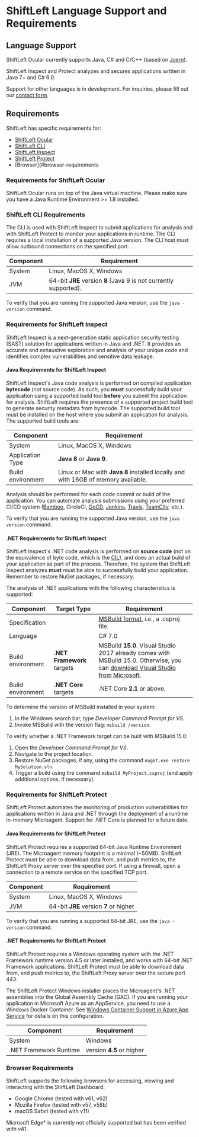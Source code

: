 # ShiftLeft Language Support and Requirements

## Language Support

ShiftLeft Ocular currently supports Java, C# and C/C++ (based on [Joern](https://github.com/octopus-platform/joern)).

ShiftLeft Inspect and Protect analyzes and secures applications written in Java 7+ and C# 6.0. 

Support for other languages is in development. For inquiries, please fill out our [contact form](https://www.shiftleft.io/contact/).

## Requirements

ShiftLeft has specific requirements for:
* [ShiftLeft Ocular](#requirements-for-shiftleft-ocular)
* [ShiftLeft CLI](#shiftleft-cli-requirements)
* [ShiftLeft Inspect](#requirements-for-shiftleft-inspect)
* [ShiftLeft Protect](#requirements-for-shiftleft-protect)
* [Browser](#browser-requirements

### Requirements for ShiftLeft Ocular

ShiftLeft Ocular runs on top of the Java virtual machine. Please make sure you have a Java Runtime Environment >= 1.8 installed.

### ShiftLeft CLI Requirements

The CLI is used with ShiftLeft Inspect to submit applications for analysis and with ShiftLeft Protect to monitor your applications in runtime. The CLI requires a local installation of a supported Java version. The CLI host must allow outbound connections on the specified port.

Component | Requirement
--- | ---
System | Linux, MacOS X, Windows
JVM | 64-bit **JRE** version **8** (Java 9 is not currently supported). 

To verify that you are running the supported Java version, use the `java -version` command.

### Requirements for ShiftLeft Inspect

ShiftLeft Inspect is a next-generation static application security testing (SAST) solution for applications written in Java and .NET. It provides an accurate and exhaustive exploration and analysis of your unique code and identifies complex vulnerabilities and sensitive data leakage.

#### Java Requirements for ShiftLeft Inspect

ShiftLeft Inspect's Java code analysis is performed on compiled application **bytecode** (not source code). As such, you **must** successfully build your application using a supported build tool **before** you submit the application for analysis. ShiftLeft requires the presence of a supported project build tool to generate security metadata from bytecode. The supported build tool must be installed on the host where you submit an application for analysis. The supported build tools are:

Component | Requirement
--- | ---
System | Linux, MacOS X, Windows
Application Type | **Java 8** or **Java 9**. 
Build environment | Linux or Mac with **Java 8** installed locally and with 16GB of memory available.

Analysis should be performed for each code commit or build of the application. You can automate analysis submissions using your preferred CI/CD system ([Bamboo](../using-inspect-protect/integrating-with-shiftleft/integrating-bamboo-builds.md), CircleCI, [GoCD](../using-inspect-protect/integrating-with-shiftleft/integrating-gocd-builds.md), [Jenkins](../using-inspect-protect/integrating-with-shiftleft/integrating-jenkins-builds/integrating-jenkins-builds.md), [Travis](../using-inspect-protect/integrating-with-shiftleft/integrating-travis-builds.md), [TeamCity](../using-inspect-protect/integrating-with-shiftleft/integrating-teamcity-builds.md), etc.).

To verify that you are running the supported Java version, use the `java -version` command.

#### .NET Requirements for ShiftLeft Inspect

ShiftLeft Inspect's .NET code analysis is performed on **source code** (not on the equivalence of byte code, which is the [CIL](https://en.wikipedia.org/wiki/Common_Intermediate_Language)), and does an actual build of your application as part of the process. Therefore, the system that ShiftLeft Inspect analyzes **must** must be able to successfully build your  application. Remember to restore NuGet packages, if necessary.

The analysis of .NET applications with the following characteristics is supported:

Component | Target Type | Requirement
--- | --- | ---
Specification | | [MSBuild format](https://docs.microsoft.com/en-us/visualstudio/msbuild/msbuild?view=vs-2017), *i.e.*, a .csproj file.
Language | | C# 7.0
Build environment | **.NET Framework** targets | MSBuild **15.0**. Visual Studio 2017 already comes with MSBuild 15.0. Otherwise, you can [download Visual Studio from Microsoft](https://visualstudio.microsoft.com/thank-you-downloading-visual-studio/?sku=BuildTools&rel=15).
Build environment | **.NET Core** targets | .NET Core **2.1** or above.

To determine the version of MSBuild installed in your system:

1. In the Windows search bar, type *Developer Command Prompt for VS*.
2. Invoke MSBuild with the version flag: `msbuild /version`.

To verify whether a .NET Framework target can be built with MSBuild 15.0:

1. Open the *Developer Command Prompt for VS*.
2. Navigate to the project location.
3. Restore NuGet packages, if any, using the command `nuget.exe restore MySolution.sln`.
3. Trigger a build using the command `msbuild MyProject.csproj` (and apply additional options, if necessary).

### Requirements for ShiftLeft Protect

ShiftLeft Protect automates the monitoring of production vulnerabilities for applications written in Java and .NET through the deployment of a runtime in-memory Microagent. Support for .NET Core is planned for a future date.

#### Java Requirements for ShiftLeft Protect

ShiftLeft Protect requires a supported 64-bit Java Runtime Environment (JRE). The Microagent memory footprint is a minimal (~50MB). ShiftLeft Protect must be able to download data from, and push metrics to, the ShiftLeft Proxy server over the specified port. If using a firewall, open a connection to a remote service on the specified TCP port.

Component | Requirement
--- | ---
System | Linux, MacOS X, Windows
JVM | 64-bit **JRE** version **7** or higher

To verify that you are running a supported 64-bit JRE, use the `java -version` command.

#### .NET Requirements for ShiftLeft Protect

ShiftLeft Protect requires a Windows operating system with the .NET Framework runtime version 4.5 or later installed, and  works with 64-bit .NET Framework applications. ShiftLeft Protect must be able to download data from, and push metrics to, the ShiftLeft Proxy server over the secure port 443.

The ShiftLeft Protect Windows installer places the Microagent's .NET assemblies into the Global Assembly Cache (GAC). If you are running your application in Microsoft Azure as an AppService, you need to use a Windows Docker Container. See [Windows Container Support in Azure App Service](https://azure.microsoft.com/en-us/blog/announcing-the-public-preview-of-windows-container-support-in-azure-app-service/) for details on this configuration.

Component | Requirement
--- | ---
System | Windows
.NET Framework Runtime | version **4.5** or higher

### Browser Requirements

ShiftLeft supports the following browsers for accessing, viewing and interacting with the ShiftLeft Dashboard:

- Google Chrome (tested with v61, v62)
- Mozilla Firefox (tested with v57, v58b)
- macOS Safari (tested with v11)

Microsoft Edge* is currently not officially supported but has been verified with v41.
